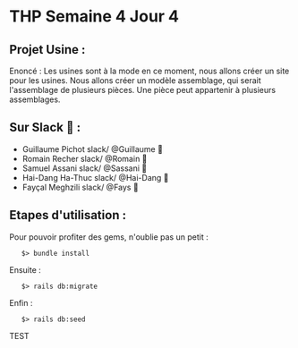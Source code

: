 # THP Semaine 4 Jour 4

## Projet Usine :

Enoncé : Les usines sont à la mode en ce moment, nous allons créer un site pour les usines. Nous allons créer un modèle assemblage, qui serait l'assemblage de plusieurs pièces. Une pièce peut appartenir à plusieurs assemblages.

## Sur Slack :tea: :

* Guillaume Pichot   slack/  @Guillaume :tropical_fish:
* Romain Recher     slack/  @Romain :whale2:
* Samuel Assani   slack/  @Sassani :tiger2:
* Hai-Dang Ha-Thuc  slack/  @Hai-Dang :leopard:
* Fayçal Meghzili   slack/  @Fays :dolphin:
              
                    
## Etapes d'utilisation :

Pour pouvoir profiter des gems, n'oublie pas un petit :
```
   $> bundle install
```

Ensuite : 
```
   $> rails db:migrate
```

Enfin : 
```
   $> rails db:seed
```

TEST
